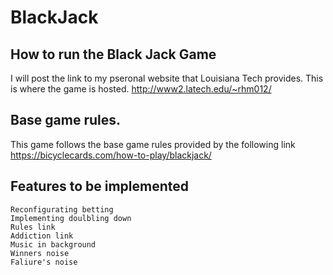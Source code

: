 # BlackJack



## How to run the Black Jack Game
I will post the link to  my pseronal website that Louisiana Tech provides. This is where the game is hosted.
http://www2.latech.edu/~rhm012/

## Base game rules.
This game follows the base game rules provided by the following link
https://bicyclecards.com/how-to-play/blackjack/

## Features to be implemented 
~~~Base rules~~~
Reconfigurating betting
Implementing doulbling down
Rules link
Addiction link
Music in background
Winners noise
Faliure's noise

